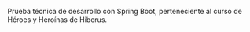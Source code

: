Prueba técnica de desarrollo con Spring Boot, perteneciente al curso de Héroes y Heroínas de Hiberus.
